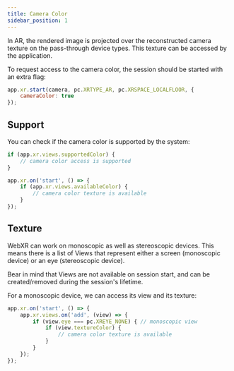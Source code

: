 ```yaml
---
title: Camera Color
sidebar_position: 1
---
```


In AR, the rendered image is projected over the reconstructed camera texture on the pass-through device types. This texture can be accessed by the application.

To request access to the camera color, the session should be started with an extra flag:

```javascript
app.xr.start(camera, pc.XRTYPE_AR, pc.XRSPACE_LOCALFLOOR, {
    cameraColor: true
});
```

## Support

You can check if the camera color is supported by the system:

```javascript
if (app.xr.views.supportedColor) {
    // camera color access is supported
}

app.xr.on('start', () => {
    if (app.xr.views.availableColor) {
        // camera color texture is available
    }
});
```

## Texture

WebXR can work on monoscopic as well as stereoscopic devices. This means there is a list of Views that represent either a screen (monoscopic device) or an eye (stereoscopic device).

Bear in mind that Views are not available on session start, and can be created/removed during the session's lifetime.

For a monoscopic device, we can access its view and its texture:

```javascript
app.xr.on('start', () => {
    app.xr.views.on('add', (view) => {
        if (view.eye === pc.XREYE_NONE) { // monoscopic view
            if (view.textureColor) {
                // camera color texture is available
            }
        }
    });
});
```
